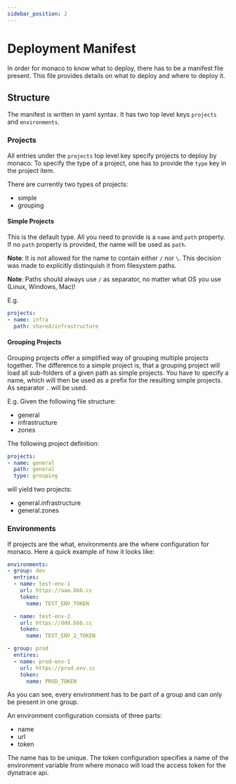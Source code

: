 ```yaml
---
sidebar_position: 2
---
```


# Deployment Manifest

In order for monaco to know what to deploy, there has to be a manifest file present.
This file provides details on what to deploy and where to deploy it.

## Structure

The manifest is written in yaml syntax. It has two top level keys `projects` and `environments`.

### Projects

All entries under the `projects` top level key specify projects to deploy by monaco. To specify
the type of a project, one has to provide the `type` key in the project item.

There are currently two types of projects:
- simple
- grouping

#### Simple Projects
This is the default type. All you need to provide is a `name` and `path` property.
If no `path` property is provided, the name will be used as `path`.

**Note**: It is not allowed for the name to contain either `/` nor `\`. This decision
was made to explicitly distinquish it from filesystem paths.

**Note**: Paths should always use `/` as separator, no matter what OS you use (Linux, Windows, Mac)!

E.g.
```yaml
projects:
- name: infra
  path: shared/infrastructure
```

#### Grouping Projects
Grouping projects offer a simplified way of grouping multiple projects together.
The difference to a simple project is, that a grouping project will load all sub-folders of a given path
as simple projects. You have to specify a name, which will then be used as a prefix for
the resulting simple projects. As separator `.` will be used.

E.g.
Given the following file structure:
- general
 - infrastructure
 - zones

The following project definition:
```yaml
projects:
- name: general
  path: general
  type: grouping
```
will yield two projects:
- general.infrastructure
- general.zones

### Environments

If projects are the what, environments are the where configuration for monaco.
Here a quick example of how it looks like:

```yaml
environments:
- group: dev
  entries:
  - name: test-env-1
    url: https://aaa.bbb.cc
    token:
      name: TEST_ENV_TOKEN

  - name: test-env-2
    url: https://ddd.bbb.cc
    token:
      name: TEST_ENV_2_TOKEN

- group: prod
  entires:
  - name: prod-env-1
    url: https://prod.env.cc
    token:
      name: PROD_TOKEN
```

As you can see, every environment has to be part of a group and can only be present
in one group.

An environment configuration consists  of three parts:
- name
- url
- token

The name has to be unique. The token configuration specifies a name of the environment
variable from where monaco will load the access token for the dynatrace api.
